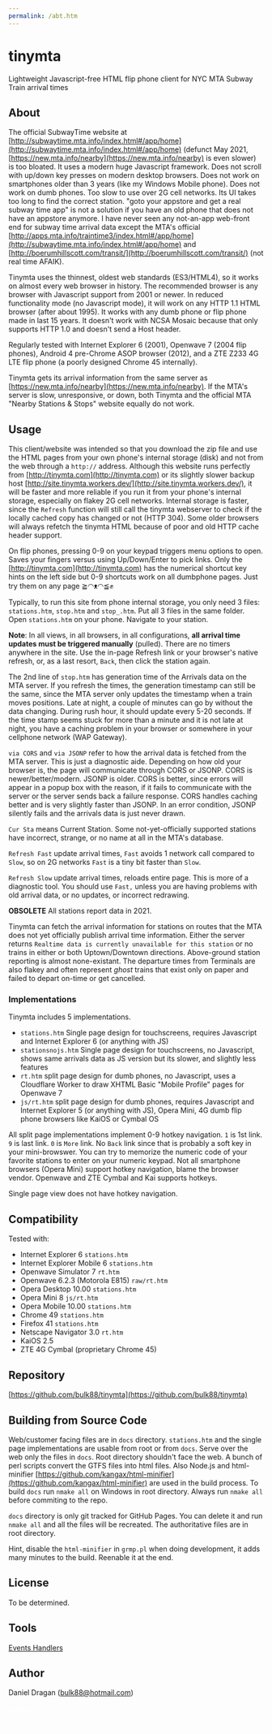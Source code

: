 ```yaml
---
permalink: /abt.htm
---
```

# tinymta
Lightweight Javascript-free HTML flip phone client for NYC MTA Subway Train arrival times
## About

The official SubwayTime website at [http://subwaytime.mta.info/index.html#/app/home](http://subwaytime.mta.info/index.html#/app/home) (defunct May 2021, [https://new.mta.info/nearby](https://new.mta.info/nearby) is even slower) is too bloated.  It uses a modern huge Javascript framework.  Does not scroll with up/down key presses on modern desktop browsers.  Does not work on smartphones older than 3 years (like my Windows Mobile phone).  Does not work on dumb phones.  Too slow to use over 2G cell networks.  Its UI takes too long to find the correct station.  "goto your appstore and get a real subway time app" is not a solution if you have an old phone that does not have an appstore anymore.  I have never seen any not-an-app web-front end for subway time arrival data except the MTA's official [http://apps.mta.info/traintime3/index.html#/app/home](http://subwaytime.mta.info/index.html#/app/home) and [http://boerumhillscott.com/transit/](http://boerumhillscott.com/transit/) (not real time AFAIK).

Tinymta uses the thinnest, oldest web standards (ES3/HTML4), so it works on almost every web browser in history. The recommended browser is any browser with Javascript support from 2001 or newer.  In reduced functionality mode (no Javascript mode), it will work on any HTTP 1.1 HTML browser (after about 1995). It works with any dumb phone or flip phone made in last 15 years. It doesn't work with NCSA Mosaic because that only supports HTTP 1.0 and doesn't send a Host header.

Regularly tested with Internet Explorer 6 (2001), Openwave 7 (2004 flip phones), Android 4 pre-Chrome ASOP browser (2012), and a ZTE Z233 4G LTE flip phone (a poorly designed Chrome 45 internally).

Tinymta gets its arrival information from the same server as [https://new.mta.info/nearby](https://new.mta.info/nearby). If the MTA's server is slow, unresponsive, or down, both Tinymta and the official MTA "Nearby Stations & Stops" website equally do not work.

## Usage
This client/website was intended so that you download the zip file and use the HTML pages from your own phone's internal storage (disk) and not from the web through a `http://` address.  Although this website runs perfectly from [http://tinymta.com](http://tinymta.com) or its slightly slower backup host [http://site.tinymta.workers.dev/](http://site.tinymta.workers.dev/), it will be faster and more reliable if you run it from your phone's internal storage, especially on flakey 2G cell networks. Internal storage is faster, since the `Refresh` function will still call the tinymta webserver to check if the locally cached copy has changed or not (HTTP 304).  Some older browsers will always refetch the tinymta HTML because of poor and old HTTP cache header support.

On flip phones, pressing 0-9 on your keypad triggers menu options to open. Saves your fingers versus using Up/Down/Enter to pick links. Only the [http://tinymta.com](http://tinymta.com) has the numerical shortcut key hints on the left side but 0-9 shortcuts work on all dumbphone pages. Just try them on any page ≧◠ᴥ◠≦✊

Typically, to run this site from phone internal storage, you only need 3 files: `stations.htm`, `stop.htm` and `stop_.htm`.  Put all 3 files in the same folder.  Open `stations.htm` on your phone.  Navigate to your station.

__Note__:  In all views, in all browsers, in all configurations,  **all arrival time updates must be triggered manually** (pulled).  There are no timers anywhere in the site.  Use the in-page Refresh link or your browser's native refresh, or, as a last resort, `Back`, then click the station again.

The 2nd line of `stop.htm` has generation time of the Arrivals data on the MTA server.  If you refresh the times, the generation timestamp can still be the same, since the MTA server only updates the timestamp when a train moves positions.  Late at night, a couple of minutes can go by without the data changing.  During rush hour, it should update every 5-20 seconds.  If the time stamp seems stuck for more than a minute and it is not late at night, you have a caching problem in your browser or somewhere in your cellphone network (WAP Gateway).

`via CORS` and `via JSONP` refer to how the arrival data is fetched from the MTA server.  This is just a diagnostic aide.  Depending on how old your browser is, the page will communicate through CORS or JSONP.  CORS is newer/better/modern.  JSONP is older.  CORS is better, since errors will appear in a popup box with the reason, if it fails to communicate with the server or the server sends back a failure response.  CORS handles caching better and is very slightly faster than JSONP.  In an error condition, JSONP silently fails and the arrivals data is just never drawn.

`Cur Sta` means Current Station.  Some not-yet-officially supported stations have incorrect, strange, or no name at all in the MTA's database.

`Refresh Fast` update arrival times, `Fast` avoids 1 network call compared to `Slow`, so on 2G networks `Fast` is a tiny bit faster than `Slow`.

`Refresh Slow` update arrival times, reloads entire page. This is more of a diagnostic tool. You should use `Fast,` unless you are having problems with old arrival data, or no updates, or incorrect redrawing.

**OBSOLETE** All stations report data in 2021.

Tinymta can fetch the arrival information for stations on routes that the MTA does not yet officially publish arrival time information.  Either the server returns `Realtime data is currently unavailable for this station` or no trains in either or both Uptown/Downtown directions.  Above-ground station reporting is almost none-existant.  The departure times from Terminals are also flakey and often represent *ghost* trains that exist only on paper and failed to depart on-time or get cancelled.

### Implementations

Tinymta includes 5 implementations.

* `stations.htm` Single page design for touchscreens, requires Javascript and Internet Explorer 6 (or anything with JS)
* `stationsnojs.htm` Single page design for touchscreens, no Javascript, shows same arrivals data as JS version but its slower, and slightly less features
* `rt.htm` split page design for dumb phones, no Javascript, uses a Cloudflare Worker to draw XHTML Basic "Mobile Profile" pages for Openwave 7
* `js/rt.htm` split page design for dumb phones, requires Javascript and Internet Explorer 5 (or anything with JS), Opera Mini, 4G dumb flip phone browsers like KaiOS or Cymbal OS

All split page implementations implement 0-9 hotkey navigation.  `1` is 1st link. `9` is last link. `0` is `More` link.  No `Back` link since that is probably a soft key in your mini-browswer.  You can try to memorize the numeric code of your favorite stations to enter on your numeric keypad.  Not all smartphone browsers (Opera Mini) support hotkey navigation, blame the browser vendor.  Openwave and ZTE Cymbal and Kai supports hotkeys.

Single page view does not have hotkey navigation.

## Compatibility

Tested with:

* Internet Explorer 6 `stations.htm`
* Internet Explorer Mobile 6 `stations.htm`
* Openwave Simulator 7 `rt.htm`
* Openwave 6.2.3 (Motorola E815) `raw/rt.htm`
* Opera Desktop 10.00 `stations.htm`
* Opera Mini 8 `js/rt.htm`
* Opera Mobile 10.00 `stations.htm`
* Chrome 49 `stations.htm`
* Firefox 41 `stations.htm`
* Netscape Navigator 3.0 `rt.htm`
* KaiOS 2.5
* ZTE 4G Cymbal (proprietary Chrome 45)

## Repository

[https://github.com/bulk88/tinymta](https://github.com/bulk88/tinymta)

## Building from Source Code

Web/customer facing files are in `docs` directory.  `stations.htm` and the single page implementations are usable from root or from `docs`.  Serve over the web only the files in `docs`.  Root directory shouldn't face the web.  A bunch of perl scripts convert the GTFS files into html files.  Also Node.js and html-minifier [https://github.com/kangax/html-minifier](https://github.com/kangax/html-minifier) are used in the build process.  To build `docs` run `nmake all` on Windows in root directory.  Always run `nmake all` before commiting to the repo.

`docs` directory is only git tracked for GitHub Pages.  You can delete it and run `nmake all` and all the files will be recreated.  The authoritative files are in root directory.

Hint, disable the `html-minifier` in `grmp.pl` when doing development, it adds many minutes to the build.  Reenable it at the end.

## License
To be determined.

## Tools
[Events Handlers](/events.htm)

## Author
Daniel Dragan (bulk88@hotmail.com)

<!-- spam trap -->
<a style="color:#fefefe" href="mailto:bulk88@tinymta.com"><font color="#fefefe">Contact us</font></a>

<a style="color:#fefefe" href="mailto:bulk88@tinymta.us.to"><font color="#fefefe">Contact us</font></a>
